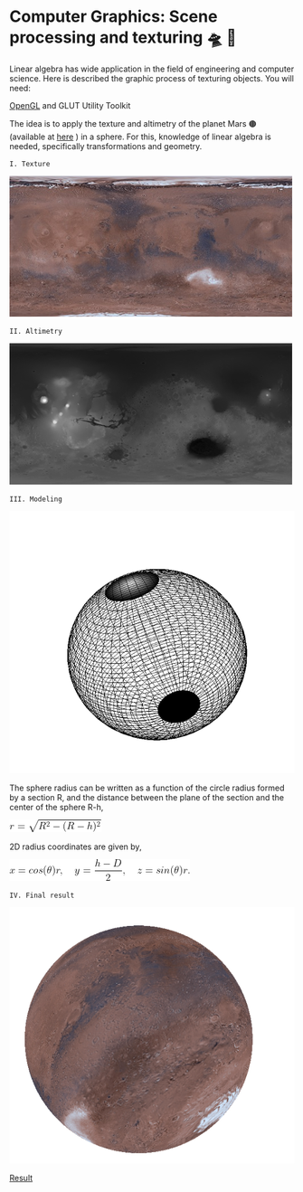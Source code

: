 # Computer Graphics: Scene processing and texturing 🛸 🌌

Linear algebra has wide application in the field of engineering and computer science. Here is described the graphic process of texturing objects. You will need: 

[OpenGL](https://www.opengl.org/) and GLUT Utility Toolkit

The idea is to apply the texture and altimetry of the planet Mars 🟤 (available at [here](http://planetpixelemporium.com/mars.html) ) in a sphere. For this, knowledge of linear algebra is needed, specifically transformations and geometry.

    I. Texture
    
   ![Figure](https://github.com/roscibely/Computer-graphics/blob/master/figures/f1.jpg)


    II. Altimetry
    
   ![Figure](https://github.com/roscibely/Computer-graphics/blob/master/figures/f2.png)
   
    III. Modeling
       
   ![Figure](https://github.com/roscibely/Computer-graphics/blob/master/figures/e2.png)
   
   The sphere radius can be written as a function of the circle radius formed by a section R, and the distance between the plane of the section and the center of the sphere R-h,
   
   ![Figure](https://github.com/roscibely/Computer-graphics/blob/master/figures/eq1.gif)

   
  2D radius coordinates are given by, 
  
  ![Figure](https://github.com/roscibely/Computer-graphics/blob/master/figures/eq2.gif)
 
    IV. Final result 
    
   ![Figure](https://github.com/roscibely/Computer-graphics/blob/master/figures/proj4.png)

[Result](https://www.youtube.com/watch?v=VKxlAa5HHTw)
